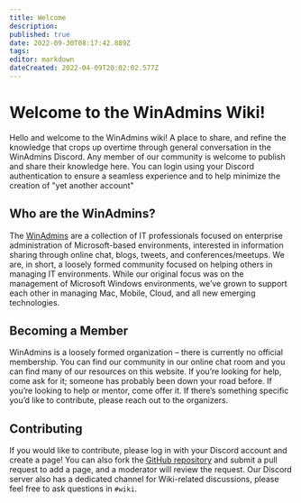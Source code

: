 ```yaml
---
title: Welcome
description: 
published: true
date: 2022-09-30T08:17:42.889Z
tags: 
editor: markdown
dateCreated: 2022-04-09T20:02:02.577Z
---
```


# Welcome to the WinAdmins Wiki!

Hello and welcome to the WinAdmins wiki! A place to share, and refine the knowledge that crops up overtime through general conversation in the WinAdmins Discord. Any member of our community is welcome to publish and share their knowledge here. You can login using your Discord authentication to ensure a seamless experience and to help minimize the creation of "yet another account"

## Who are the WinAdmins?

The [WinAdmins](https://winadmins.io) are a collection of IT professionals focused on enterprise administration of Microsoft-based environments, interested in information sharing through online chat, blogs, tweets, and conferences/meetups. We are, in short, a loosely formed community focused on helping others in managing IT environments. While our original focus was on the management of Microsoft Windows environments, we’ve grown to support each other in managing Mac, Mobile, Cloud, and all new emerging technologies.

## Becoming a Member

WinAdmins is a loosely formed organization – there is currently no official membership. You can find our community in our online chat room and you can find many of our resources on this website. If you’re looking for help, come ask for it; someone has probably been down your road before. If you’re looking to help or mentor, come offer it. If there’s something specific you’d like to contribute, please reach out to the organizers.

## Contributing

If you would like to contribute, please log in with your Discord account and create a page! You can also fork the [GitHub repository](https://github.com/windows-admins/Wiki) and submit a pull request to add a page, and a moderator will review the request. Our Discord server also has a dedicated channel for Wiki-related discussions, please feel free to ask questions in `#wiki`.
